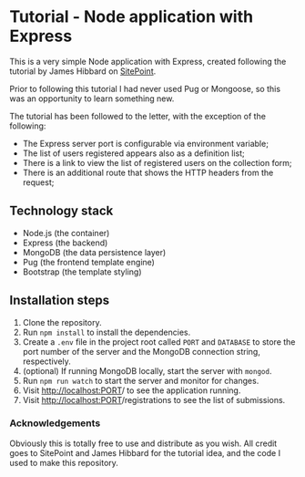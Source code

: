 # Tutorial - Node application with Express

This is a very simple Node application with Express, created following the tutorial by James Hibbard on [SitePoint](https://www.sitepoint.com/build-simple-beginner-app-node-bootstrap-mongodb/).

Prior to following this tutorial I had never used Pug or Mongoose, so this was an opportunity to learn something new.

The tutorial has been followed to the letter, with the exception of the following:
* The Express server port is configurable via environment variable;
* The list of users registered appears also as a definition list; 
* There is a link to view the list of registered users on the collection form;
* There is an additional route that shows the HTTP headers from the request;

## Technology stack

- Node.js (the container)
- Express (the backend)
- MongoDB (the data persistence layer)
- Pug (the frontend template engine)
- Bootstrap (the template styling)

## Installation steps

1. Clone the repository.
1. Run `npm install` to install the dependencies.
1. Create a `.env` file in the project root called `PORT` and `DATABASE` to store the port number of the server and the MongoDB connection string, respectively.
1. (optional) If running MongoDB locally, start the server with `mongod`.
1. Run `npm run watch` to start the server and monitor for changes.
1. Visit <http://localhost:PORT>/ to see the application running.
1. Visit <http://localhost:PORT>/registrations to see the list of submissions.

### Acknowledgements

Obviously this is totally free to use and distribute as you wish.
All credit goes to SitePoint and James Hibbard for the tutorial idea, and the code I used to make this repository.
